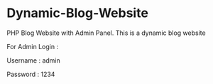 # Dynamic-Blog-Website
PHP Blog Website with Admin Panel.
This is a dynamic blog website 

For Admin Login : 

Username : admin

Password : 1234

